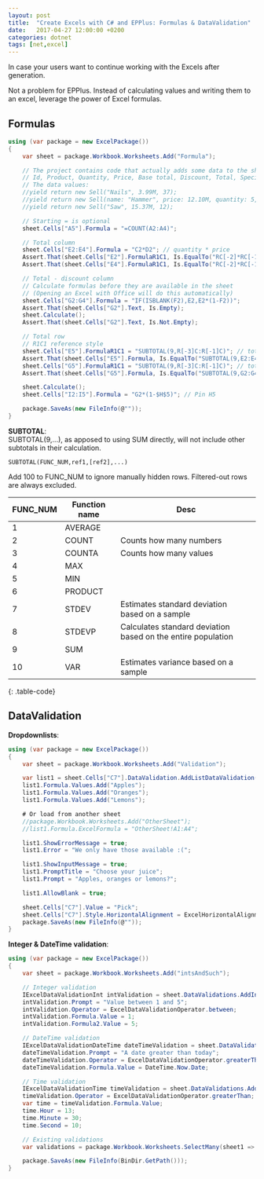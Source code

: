 ```yaml
---
layout: post
title:  "Create Excels with C# and EPPlus: Formulas & DataValidation"
date:   2017-04-27 12:00:00 +0200
categories: dotnet
tags: [net,excel]
---
```


In case your users want to continue working with the Excels after generation.

Not a problem for EPPlus. Instead of calculating values and writing them to
an excel, leverage the power of Excel formulas.

<!--more-->

Formulas
--------
```c#
using (var package = new ExcelPackage())
{
	var sheet = package.Workbook.Worksheets.Add("Formula");

	// The project contains code that actually adds some data to the sheet. Assumed data:
	// Id, Product, Quantity, Price, Base total, Discount, Total, Special discount, Payup
	// The data values:
	//yield return new Sell("Nails", 3.99M, 37);
	//yield return new Sell(name: "Hammer", price: 12.10M, quantity: 5, discount: 0.1M);
	//yield return new Sell("Saw", 15.37M, 12);

	// Starting = is optional
	sheet.Cells["A5"].Formula = "=COUNT(A2:A4)";

	// Total column
	sheet.Cells["E2:E4"].Formula = "C2*D2"; // quantity * price
	Assert.That(sheet.Cells["E2"].FormulaR1C1, Is.EqualTo("RC[-2]*RC[-1]"));
	Assert.That(sheet.Cells["E4"].FormulaR1C1, Is.EqualTo("RC[-2]*RC[-1]"));

	// Total - discount column
	// Calculate formulas before they are available in the sheet
	// (Opening an Excel with Office will do this automatically)
	sheet.Cells["G2:G4"].Formula = "IF(ISBLANK(F2),E2,E2*(1-F2))";
	Assert.That(sheet.Cells["G2"].Text, Is.Empty);
	sheet.Calculate();
	Assert.That(sheet.Cells["G2"].Text, Is.Not.Empty);

	// Total row
	// R1C1 reference style
	sheet.Cells["E5"].FormulaR1C1 = "SUBTOTAL(9,R[-3]C:R[-1]C)"; // total
	Assert.That(sheet.Cells["E5"].Formula, Is.EqualTo("SUBTOTAL(9,E2:E4)"));
	sheet.Cells["G5"].FormulaR1C1 = "SUBTOTAL(9,R[-3]C:R[-1]C)"; // total - discount
	Assert.That(sheet.Cells["G5"].Formula, Is.EqualTo("SUBTOTAL(9,G2:G4)"));

	sheet.Calculate();
	sheet.Cells["I2:I5"].Formula = "G2*(1-$H$5)"; // Pin H5

	package.SaveAs(new FileInfo(@""));
}
```

**SUBTOTAL**:  
SUBTOTAL(9,...), as apposed to using SUM directly, will not include other subtotals in their calculation.

```vba
SUBTOTAL(FUNC_NUM,ref1,[ref2],...)
```

Add 100 to FUNC_NUM to ignore manually hidden rows.
Filtered-out rows are always excluded.

| FUNC_NUM | Function name | Desc
|----------|---------------|-----
| 1        | AVERAGE
| 2        | COUNT         | Counts how many numbers
| 3        | COUNTA        | Counts how many values
| 4        | MAX
| 5        | MIN
| 6        | PRODUCT
| 7        | STDEV         | Estimates standard deviation based on a sample
| 8        | STDEVP        | Calculates standard deviation based on the entire population
| 9        | SUM
| 10       | VAR           | Estimates variance based on a sample
{: .table-code}


DataValidation
--------------
**Dropdownlists**:  
```c#
using (var package = new ExcelPackage())
{
	var sheet = package.Workbook.Worksheets.Add("Validation");

	var list1 = sheet.Cells["C7"].DataValidation.AddListDataValidation();
	list1.Formula.Values.Add("Apples");
	list1.Formula.Values.Add("Oranges");
	list1.Formula.Values.Add("Lemons");

	# Or load from another sheet
	//package.Workbook.Worksheets.Add("OtherSheet");
	//list1.Formula.ExcelFormula = "OtherSheet!A1:A4";

	list1.ShowErrorMessage = true;
	list1.Error = "We only have those available :(";

	list1.ShowInputMessage = true;
	list1.PromptTitle = "Choose your juice";
	list1.Prompt = "Apples, oranges or lemons?";

	list1.AllowBlank = true;

	sheet.Cells["C7"].Value = "Pick";
	sheet.Cells["C7"].Style.HorizontalAlignment = ExcelHorizontalAlignment.Right;
	package.SaveAs(new FileInfo(@""));
}
```

**Integer & DateTime validation**:  
```c#
using (var package = new ExcelPackage())
{
	var sheet = package.Workbook.Worksheets.Add("intsAndSuch");

	// Integer validation
	IExcelDataValidationInt intValidation = sheet.DataValidations.AddIntegerValidation("A1");
	intValidation.Prompt = "Value between 1 and 5";
	intValidation.Operator = ExcelDataValidationOperator.between;
	intValidation.Formula.Value = 1;
	intValidation.Formula2.Value = 5;

	// DateTime validation
	IExcelDataValidationDateTime dateTimeValidation = sheet.DataValidations.AddDateTimeValidation("A2");
	dateTimeValidation.Prompt = "A date greater than today";
	dateTimeValidation.Operator = ExcelDataValidationOperator.greaterThan;
	dateTimeValidation.Formula.Value = DateTime.Now.Date;

	// Time validation
	IExcelDataValidationTime timeValidation = sheet.DataValidations.AddTimeValidation("A3");
	timeValidation.Operator = ExcelDataValidationOperator.greaterThan;
	var time = timeValidation.Formula.Value;
	time.Hour = 13;
	time.Minute = 30;
	time.Second = 10;

	// Existing validations
	var validations = package.Workbook.Worksheets.SelectMany(sheet1 => sheet1.DataValidations);

	package.SaveAs(new FileInfo(BinDir.GetPath()));
}
```
